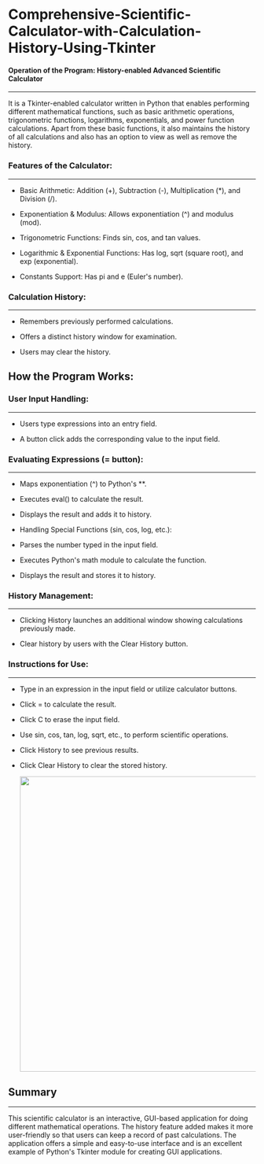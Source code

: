 # Comprehensive-Scientific-Calculator-with-Calculation-History-Using-Tkinter
#### Operation of the Program: History-enabled Advanced Scientific Calculator
---
It is a Tkinter-enabled calculator written in Python that enables performing different mathematical functions, such as basic arithmetic operations, trigonometric functions, logarithms, exponentials, and power function calculations. Apart from these basic functions, it also maintains the history of all calculations and also has an option to view as well as remove the history.

### Features of the Calculator:
------
- Basic Arithmetic: Addition (+), Subtraction (-), Multiplication (*), and Division (/).

- Exponentiation & Modulus: Allows exponentiation (^) and modulus (mod).

- Trigonometric Functions: Finds sin, cos, and tan values.

- Logarithmic & Exponential Functions: Has log, sqrt (square root), and exp (exponential).

- Constants Support: Has pi and e (Euler's number).

### Calculation History:
---

- Remembers previously performed calculations.

- Offers a distinct history window for examination.

- Users may clear the history.

## How the Program Works:

### User Input Handling:
----

- Users type expressions into an entry field.

- A button click adds the corresponding value to the input field.

### Evaluating Expressions (= button):
---
- Maps exponentiation (^) to Python's **.

- Executes eval() to calculate the result.

- Displays the result and adds it to history.

- Handling Special Functions (sin, cos, log, etc.):

- Parses the number typed in the input field.

- Executes Python's math module to calculate the function.

- Displays the result and stores it to history.

### History Management:
---

- Clicking History launches an additional window showing calculations previously made.

- Clear history by users with the Clear History button.

### Instructions for Use:
---
- Type in an expression in the input field or utilize calculator buttons.

- Click = to calculate the result.

- Click C to erase the input field.

- Use sin, cos, tan, log, sqrt, etc., to perform scientific operations.

- Click History to see previous results.

- Click Clear History to clear the stored history.

  

  <img src="https://github.com/user-attachments/assets/66056ccc-874d-4c9c-882b-27d930e5ded7" width="600">



## Summary
---
This scientific calculator is an interactive, GUI-based application for doing different mathematical operations. The history feature added makes it more user-friendly so that users can keep a record of past calculations. The application offers a simple and easy-to-use interface and is an excellent example of Python's Tkinter module for creating GUI applications.

